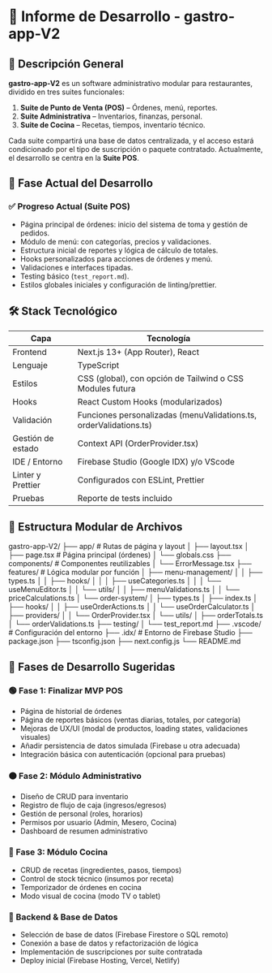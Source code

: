# 🧾 Informe de Desarrollo - gastro-app-V2

## 📌 Descripción General
**gastro-app-V2** es un software administrativo modular para restaurantes, dividido en tres suites funcionales:
1. **Suite de Punto de Venta (POS)** – Órdenes, menú, reportes.
2. **Suite Administrativa** – Inventarios, finanzas, personal.
3. **Suite de Cocina** – Recetas, tiempos, inventario técnico.

Cada suite compartirá una base de datos centralizada, y el acceso estará condicionado por el tipo de suscripción o paquete contratado. Actualmente, el desarrollo se centra en la **Suite POS**.

## 🚀 Fase Actual del Desarrollo

### ✅ Progreso Actual (Suite POS)
- Página principal de órdenes: inicio del sistema de toma y gestión de pedidos.
- Módulo de menú: con categorías, precios y validaciones.
- Estructura inicial de reportes y lógica de cálculo de totales.
- Hooks personalizados para acciones de órdenes y menú.
- Validaciones e interfaces tipadas.
- Testing básico (`test_report.md`).
- Estilos globales iniciales y configuración de linting/prettier.

## 🛠️ Stack Tecnológico

| Capa              | Tecnología                                                         |
|-------------------|--------------------------------------------------------------------|
| Frontend          | Next.js 13+ (App Router), React                                    |
| Lenguaje          | TypeScript                                                         |
| Estilos           | CSS (global), con opción de Tailwind o CSS Modules futura          |
| Hooks             | React Custom Hooks (modularizados)                                 |
| Validación        | Funciones personalizadas (menuValidations.ts, orderValidations.ts) |
| Gestión de estado | Context API (OrderProvider.tsx)                                    |
| IDE / Entorno     | Firebase Studio (Google IDX) y/o VScode                            |
| Linter y Prettier | Configurados con ESLint, Prettier                                  |
| Pruebas           | Reporte de tests incluido                                          |

## 🌳 Estructura Modular de Archivos

gastro-app-V2/
    ├── app/                       # Rutas de página y layout
    │   ├── layout.tsx
    │   ├── page.tsx               # Página principal (órdenes)
    │   └── globals.css
    ├── components/                # Componentes reutilizables
    │   └── ErrorMessage.tsx
    ├── features/                  # Lógica modular por función
    │   ├── menu-management/
    │   │   ├── types.ts
    │   │   ├── hooks/
    │   │   │   ├── useCategories.ts
    │   │   │   └── useMenuEditor.ts
    │   │   └── utils/
    │   │       ├── menuValidations.ts
    │   │       └── priceCalculations.ts
    │   └── order-system/
    │       ├── types.ts
    │       ├── index.ts
    │       ├── hooks/
    │       │   ├── useOrderActions.ts
    │       │   └── useOrderCalculator.ts
    │       ├── providers/
    │       │   └── OrderProvider.tsx
    │       └── utils/
    │           ├── orderTotals.ts
    │           └── orderValidations.ts
    ├── testing/
    │   └── test_report.md
    ├── .vscode/                   # Configuración del entorno
    ├── .idx/                      # Entorno de Firebase Studio
    ├── package.json
    ├── tsconfig.json
    ├── next.config.js
    └── README.md


## 🔄 Fases de Desarrollo Sugeridas

### 🟢 Fase 1: Finalizar MVP POS
- Página de historial de órdenes
- Página de reportes básicos (ventas diarias, totales, por categoría)
- Mejoras de UX/UI (modal de productos, loading states, validaciones visuales)
- Añadir persistencia de datos simulada (Firebase u otra adecuada)
- Integración básica con autenticación (opcional para pruebas)

### 🟠 Fase 2: Módulo Administrativo
- Diseño de CRUD para inventario
- Registro de flujo de caja (ingresos/egresos)
- Gestión de personal (roles, horarios)
- Permisos por usuario (Admin, Mesero, Cocina)
- Dashboard de resumen administrativo

### 🔵 Fase 3: Módulo Cocina
- CRUD de recetas (ingredientes, pasos, tiempos)
- Control de stock técnico (insumos por receta)
- Temporizador de órdenes en cocina
- Modo visual de cocina (modo TV o tablet)

### 🧩 Backend & Base de Datos
- Selección de base de datos (Firebase Firestore o SQL remoto)
- Conexión a base de datos y refactorización de lógica
- Implementación de suscripciones por suite contratada
- Deploy inicial (Firebase Hosting, Vercel, Netlify)

